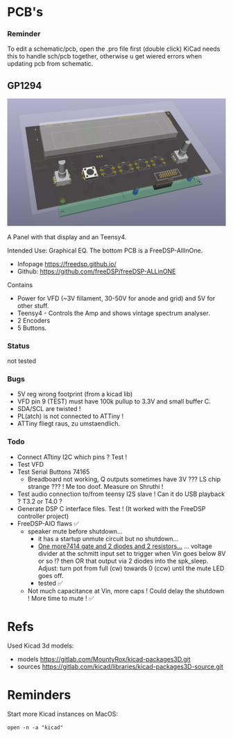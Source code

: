 # PCB's

### Reminder

To edit a schematic/pcb, open the .pro file first (double click) KiCad needs this to handle sch/pcb together, otherwise u get wiered errors when updating pcb from schematic.

## GP1294

![image](GP1294-Teens4.png)

A Panel with that display and an Teensy4.

Intended Use: Graphical EQ. The bottom PCB is a FreeDSP-AllInOne.
 * Infopage https://freedsp.github.io/
 * Github: https://github.com/freeDSP/freeDSP-ALLinONE 

Contains
* Power for VFD (~3V fillament, 30-50V for anode and grid) and 5V for other stuff.
* Teensy4 - Controls the Amp and shows vintage spectrum analyser.
* 2 Encoders
* 5 Buttons.

### Status

not tested

### Bugs

* 5V reg wrong footprint (from a kicad lib)
* VFD pin 9 (TEST) must have 100k pullup to 3.3V and small buffer C.
* SDA/SCL are twisted !
* PL(atch) is not connected to ATTiny !
* ATTiny fliegt raus, zu umstaendlich.

### Todo

* Connect ATtiny I2C which pins ? Test !
* Test VFD
* Test Serial Buttons 74165
  * Breadboard not working, Q outputs sometimes have 3V ??? LS chip strange ??? ! Me too doof. Measure on Shruthi !
* Test audio connection to/from teensy I2S slave ! Can it do USB playback ? T3.2 or T4.0 ?
* Generate DSP C interface files. Test ! (It worked with the FreeDSP controller project)
* FreeDSP-AIO flaws ✅
  * speaker mute before shutdown...
    * it has a startup unmute circuit but no shutdown...
    * [One more7414 gate and 2 diodes and 2 resistors...](https://www.falstad.com/circuit/circuitjs.html?ctz=CQAgjCAMB0l3BWEAmM0EE4DMGAcB2ZLMSANjABYxkQFTbbJaBTAWjDACgA3EV-XBXCkmrQbmFMmEElOgQpUdJwBKfcZPUZ6YEVHAppNavpgJOAB3W6UyIWJvJcErKc5hcr1lgTH89VmRCcH9TdHBoUnosaCxXJEh3Tz4fGm0+ILT6OSQ0KJAYuIZEjy9UkAo4DODKxTMI-ML4qE4Adz4wUJt2ExtE9sC7YQ6u7M4AcxH6XFFO+nSpTgBjKeH2UJn9ZDYJCmgMbREOHAO8SgTYSC4AJ1XWCgl1nWzweDg21bn1aVDE26eQgEvnZFLJ4MtViDVlhIEImNsxBV9rgMP4sKQMHRILhkNglHAuJMATD7F8sMg6h9BkIoQCof1IZUOiZ6VSvl9AsEvgzqWtyn0qfyAuUFpZqjRauKKqQhK5FlYehKqorpbK3ANMiB0pzjE4WhquXrvL5wHqefyjfzflTkENaeVWQMHUzjUrFhT8B16JKmHFvSAALYAVwALsxOB6pRyKRJKEIhABBAMWVgAegAogA5COQT0OZ6iZxMB4VEAANQAlgA7AAU1ECFDLAEoc3nCPCXaQhhwJYGAIYWAA6AGdh0GLBYADYATxHZZHIYA9iOEGWqbhHEN85o-nx2ygXfuSfoZu8iUfYXuKQVr4sBvvaaQ6Af5Xwn-RH8-j3KWqU+AhQlpCh0npJRckiaJYmaHkH2xK8O1fe4QJdYDvSqH8eVtWVL2JS9MLtYJeVZP97nJPgS1dciJByBpIKKBIxRVWkewKS8MMFE17keDkSx5CgyKAsiuP1O5qG40JhMSAATKVJXYDA3RQEApOYAAzPsg0nENOBknUKm1MAFP0j9lLUjStLZEw5MMxSeRsiplXs1CRNIiVtX4mhWQVGUqLfWUaHYgYfOEgFJNbUSjQo3RixAAAFRdWmYa4AHkq3CyiQuPVh0iEAArINhxDEc+xHAALZhJwsJKF2XYdxmYIrh1XdKAI-F1fFjUIhArAMA2YKSKz7MMRwsBLquHKSEqrEcVLDJYQwrRc0sjeS3ICTYEAoeMQGSlQR0XVSRrG65JtaabhwAHyOxLrnHdKeMeTZsv9YdJwS67xvHGaGuYebFrS-53xff9AKZaRwQGZzBM8sH3C7L0HNmb1NhoFT1M0kNWEnfqDAUfFCQRh4keMtx-hsayrKqJgEHeSGyOcvTnJg68WP4QRwBMGD2dZgQhGi398HsfcedIWMjIgGn4HxDAqDeOX4BoFRmGHCtCr7KslnDe9Rc0Nm+b0RJF0MG99AADw3K4aAuPGkCQCRUH0JBWE22gbelJTwdoALqIYQIsE4I2KACmgmHNkgWTkGRSwSAoY4ge4JR-J36dcOVYAYoA) ... voltage divider at the schmitt input set to trigger when Vin goes below 8V or so !? then OR that output via 2 diodes into the spk_sleep. Adjust: turn pot from full (cw) towards 0 (ccw) until the mute LED goes off.
    * tested ✅
  * Not much capacitance at Vin, more caps ! Could delay the shutdown ! More time to mute ! ✅

# Refs

Used Kicad 3d models:
 * models https://gitlab.com/MountyRox/kicad-packages3D.git 
 * sources https://gitlab.com/kicad/libraries/kicad-packages3D-source.git

# Reminders

Start more Kicad instances on MacOS:
```
open -n -a "kicad"
```